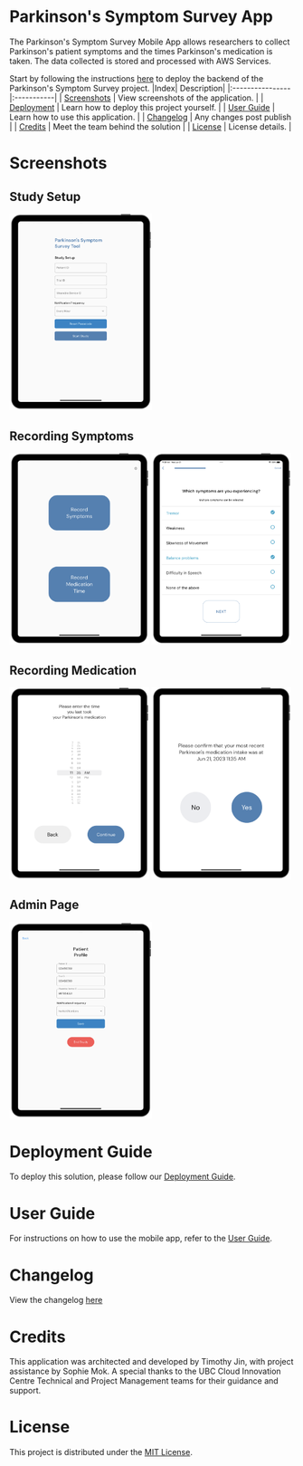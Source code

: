 # Parkinson's Symptom Survey App

The Parkinson's Symptom Survey Mobile App allows researchers to collect Parkinson's patient symptoms and the times Parkinson's medication is taken. The data collected is stored and processed with AWS Services.

Start by following the instructions [here](https://github.com/UBC-CIC/parkinsons-backend/blob/main/docs/DeploymentGuide.md) to deploy the backend of the Parkinson's Symptom Survey project. 
|Index| Description|
|:----------------|:-----------|
| [Screenshots](#screenshots)         |     View screenshots of the application.    |
| [Deployment](#deployment-guide)         |    Learn how to deploy this project yourself. |
| [User Guide](#user-guide)         |    Learn how to use this application. |
| [Changelog](#changelog)         |    Any changes post publish |
| [Credits](#credits)         |    Meet the team behind the solution |
| [License](#license)      |     License details.     |


# Screenshots

## Study Setup

<p float="left">
  <img src="assets/study_setup.png" width="50%"/>
</p>

## Recording Symptoms

<p float="left">
  <img src="assets/patient_home_page.png" width="49%"/>
  <img src="assets/survey_selected.png" width="49%"/>
</p>

## Recording Medication

<p float="left">
  <img src="assets/medication_time_pick.png" width="49%"/>
  <img src="assets/medication_confirmation.png" width="49%"/>
</p>

## Admin Page

<p float="left">
  <img src="assets/admin_page.png" width="50%"/>
</p>



# Deployment Guide

To deploy this solution, please follow our [Deployment Guide](docs/DeploymentGuide.md).

# User Guide

For instructions on how to use the mobile app, refer to the [User Guide](docs/UserGuide.md).

# Changelog

View the changelog [here](/docs/Changelog.md)

# Credits

This application was architected and developed by Timothy Jin, with project assistance by Sophie Mok. A special thanks to the UBC Cloud Innovation Centre Technical and Project Management teams for their guidance and support.




# License

This project is distributed under the [MIT License](./LICENSE).
